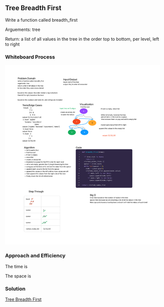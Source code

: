 ## Tree Breadth First

Write a function called breadth_first

Arguements: tree

Return: a list of all values in the tree
in the order top to bottom, per level, left to right

### Whiteboard Process

![Tree Breadth First](Tree_Breadth_First.jpg)

### Approach and Efficiency



The time is

The space is


### Solution

[Tree Breadth First](code_challenges/tree_breadth_first.py)
